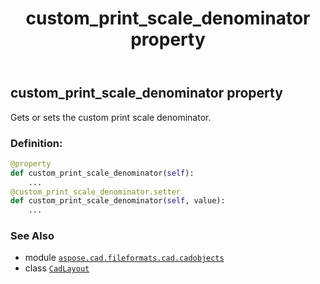﻿---
title: custom_print_scale_denominator property
second_title: Aspose.CAD for Python via .NET API References
description: 
type: docs
weight: 140
url: /python-net/aspose.cad.fileformats.cad.cadobjects/cadlayout/custom_print_scale_denominator/
is_root: false
---

## custom_print_scale_denominator property


Gets or sets the custom print scale denominator.
### Definition:
```python
@property
def custom_print_scale_denominator(self):
    ...
@custom_print_scale_denominator.setter
def custom_print_scale_denominator(self, value):
    ...
```

### See Also
* module [`aspose.cad.fileformats.cad.cadobjects`](../../)
* class [`CadLayout`](/cad/python-net/aspose.cad.fileformats.cad.cadobjects/cadlayout)
